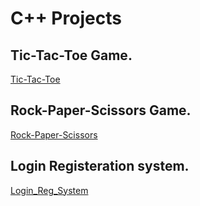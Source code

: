 # C++ Projects

## Tic-Tac-Toe Game.
[Tic-Tac-Toe](Tic-Tac-Toe_Game/tic_tac_toe.cpp)

## Rock-Paper-Scissors Game.
[Rock-Paper-Scissors](Rock_Paper_Scissors/RockPaperScissor.cpp)

## Login Registeration system.
[Login_Reg_System](Login_Registeration_System/Login_Reg_System.cpp)